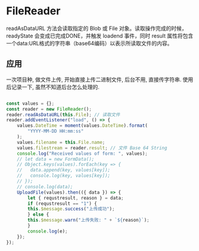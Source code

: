 # FileReader

readAsDataURL 方法会读取指定的 Blob 或 File 对象。读取操作完成的时候，readyState 会变成已完成DONE，并触发 loadend 事件，同时 result 属性将包含一个data:URL格式的字符串（base64编码）以表示所读取文件的内容。

## 应用


一次项目种, 做文件上传, 开始直接上传二进制文件, 后台不用, 直接传字符串.
使用后记录一下, 虽然不知道后台怎么处理的.


```js

const values = {};
const reader = new FileReader();
reader.readAsDataURL(this.File); // 读取文件
reader.addEventListener("load", () => {
    values.DateTime = moment(values.DateTime).format(
        "YYYY-MM-DD HH:mm:ss"
    );
    values.filename = this.File.name;
    values.filestream = reader.result; // 文件 Base 64 String
    console.log("Received values of form: ", values);
    // let data = new FormData();
    // Object.keys(values).forEach(key => {
    //   data.append(key, values[key]);
    //   console.log(key, values[key]);
    // });
    // console.log(data);
    UploadFile(values).then(({ data }) => {
        let { requstresult, reason } = data;
        if (requstresult == "1") {
        this.$message.success("上传成功");
        } else {
        this.$message.warn("上传失败: " + `${reason}`);
        }
        console.log(e);
    });
});


```